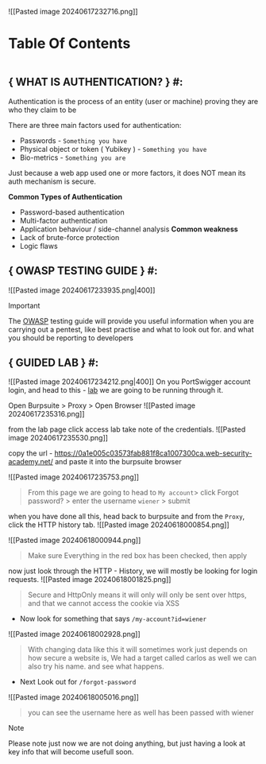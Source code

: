 ![[Pasted image 20240617232716.png]]
# Table Of Contents
```table-of-contents
```

## { WHAT IS AUTHENTICATION? } #:

Authentication is the process of an entity (user or machine) proving they are who they claim to be

There are three main factors used for authentication: 
- Passwords - `Something you have`
- Physical object or token ( Yubikey ) - `Something you have`
- Bio-metrics - `Something you are`

Just because a web app used one or more factors, it does NOT mean its auth mechanism is secure.

**Common Types of Authentication**
- Password-based authentication
- Multi-factor authentication
- Application behaviour / side-channel analysis
**Common weakness**
- Lack of brute-force protection
- Logic flaws


## {  OWASP TESTING GUIDE } #:

![[Pasted image 20240617233935.png|400]]

> [!important]
> The [OWASP](https://owasp.org/www-project-web-security-testing-guide/v42) testing guide will provide you useful information when you are carrying out a pentest, like best practise and what to look out for. and what you should be reporting to developers
> 


## { GUIDED LAB } #:
![[Pasted image 20240617234212.png|400]]
On you PortSwigger account login, and head to this - [lab](https://portswigger.net/web-security/authentication/other-mechanisms/lab-password-reset-broken-logic) we are going to be running through it. 

Open Burpsuite > Proxy > Open Browser
![[Pasted image 20240617235316.png]]

from the lab page click access lab take note of the credentials. 
![[Pasted image 20240617235530.png]]

copy the url - https://0a1e005c03573fab881f8ca1007300ca.web-security-academy.net/
and paste it into the burpsuite browser

![[Pasted image 20240617235753.png]]

>From this page we are going to head to `My account`> click Forgot password? > enter the username `wiener` > submit

when you have done all this, head back to burpsuite and from the `Proxy`, click the HTTP history tab. 
![[Pasted image 20240618000854.png]]

![[Pasted image 20240618000944.png]]
> Make sure Everything in the red box has been checked, then apply

now just look through the HTTP - History, we will mostly be looking for login requests.
![[Pasted image 20240618001825.png]]
> Secure and HttpOnly means it will only will only be sent over https, and that we cannot access the cookie via XSS

- Now look for something that says `/my-account?id=wiener`

![[Pasted image 20240618002928.png]]
> With changing data like this it will sometimes work just depends on how secure a website is, We had a target called carlos as well we can also try his name. and see what happens. 

- Next Look out for `/forgot-password`

![[Pasted image 20240618005016.png]]
> you can see the username here as well has been passed with wiener

> [!NOTE]
> Please note just now we are not doing anything, but just having a look at key info that will become usefull soon. 

